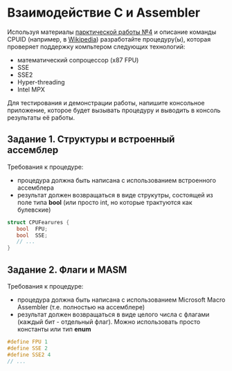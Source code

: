 # Взаимодействие C и Assembler

Используя материалы [парктической работы №4](../practice/04_Low_Level_operations_in_VSC.md) и описание команды CPUID (например, в [Wikipedia](https://en.wikipedia.org/wiki/CPUID)) разработайте процедуру(ы), которая проверяет поддержку компьтером следующих технологий:

- математический сопроцессор (x87 FPU)
- SSE
- SSE2
- Hyper-threading
- Intel MPX

Для тестирования и демонстрации работы, напишите консольное приложение, которое будет вызывать процедуру и выводить в консоль результаты её работы.

## Задание 1. Структуры и встроенный ассемблер

Требования к процедуре:
- процедура должна быть написана с использованием встроенного ассемблера
- результат должен возвращаться в виде струкутры, состоящей из поле типа **bool** (или просто int, но которые трактуются как булевские)

```C
struct CPUFearures {
   bool  FPU;
   bool  SSE;
   // ...
}
```


## Задание 2. Флаги и MASM

Требования к процедуре:
- процедура должна быть написана с использованием Microsoft Macro Assembler (т.е. полностью на ассемблере)
- результат должен возвращаться в виде целого числа с флагами (каждый бит - отдельный флаг). Можно использовать просто константы или тип **enum**

```C
#define FPU 1
#define SSE 2
#define SSE2 4
// ...
```
